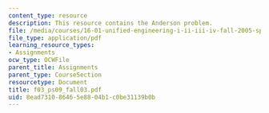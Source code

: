 ```yaml
---
content_type: resource
description: This resource contains the Anderson problem.
file: /media/courses/16-01-unified-engineering-i-ii-iii-iv-fall-2005-spring-2006/8ead731086465e8804b1c0be31139b0b_f03_ps09_fall03.pdf
file_type: application/pdf
learning_resource_types:
- Assignments
ocw_type: OCWFile
parent_title: Assignments
parent_type: CourseSection
resourcetype: Document
title: f03_ps09_fall03.pdf
uid: 8ead7310-8646-5e88-04b1-c0be31139b0b
---
```

